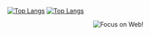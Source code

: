 [![Top Langs](https://github-readme-stats.vercel.app/api/top-langs/?username=LemomZhang&layout=compact)](https://github.com/anuraghazra/github-readme-stats)
[![Top Langs](https://github-readme-stats.vercel.app/api?username=anuraghazra&hide=issues&show_icons=true)](https://github.com/anuraghazra/github-readme-stats)

<div align="center">
  <img src="https://cdn2.scratch.mit.edu/get_image/gallery/27436500_200x130.png" alt="Focus on Web!">
</div>
